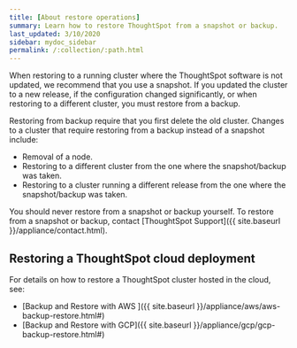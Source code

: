 ```yaml
---
title: [About restore operations]
summary: Learn how to restore ThoughtSpot from a snapshot or backup.
last_updated: 3/10/2020
sidebar: mydoc_sidebar
permalink: /:collection/:path.html
---
```

When restoring to a running cluster where the ThoughtSpot software is not updated, we recommend that you use a snapshot. If you updated the cluster to a new release, if the configuration changed significantly, or when restoring to a different cluster, you must restore from a backup.

Restoring from backup require that you first delete the old cluster. Changes to a cluster that require restoring from a backup instead of a snapshot include:

-   Removal of a node.
-   Restoring to a different cluster from the one where the snapshot/backup was taken.
-   Restoring to a cluster running a different release from the one where the snapshot/backup was taken.

You should never restore from a snapshot or backup yourself. To restore from a snapshot or backup, contact [ThoughtSpot Support]({{ site.baseurl }}/appliance/contact.html).

## Restoring a ThoughtSpot cloud deployment

For details on how to restore a ThoughtSpot cluster hosted in the cloud, see:
- [Backup and Restore with AWS ]({{ site.baseurl }}/appliance/aws/aws-backup-restore.html#)
- [Backup and Restore with GCP]({{ site.baseurl }}/appliance/gcp/gcp-backup-restore.html#)
